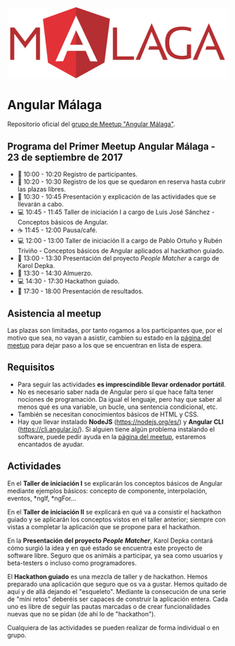 <img src="logo_angular2.png">

# Angular Málaga

Repositorio oficial del [grupo de Meetup "Angular Málaga"](https://www.meetup.com/es-ES/preview/Angular-Malaga).

## Programa del Primer Meetup Angular Málaga - 23 de septiembre de 2017

* :pencil:  10:00 - 10:20 Registro de participantes.
* :pencil:  10:20 - 10:30 Registro de los que se quedaron en reserva hasta cubrir las plazas libres.
* :speech_balloon:  10:30 - 10:45 Presentación y explicación de las actividades que se llevarán a cabo.
* :computer:  10:45 - 11:45 Taller de iniciación I a cargo de Luis José Sánchez - Conceptos básicos de Angular.
* :coffee:  11:45 - 12:00 Pausa/café.
* :computer:  12:00 - 13:00 Taller de iniciación II a cargo de Pablo Ortuño y Rubén Triviño - Conceptos básicos de Angular aplicados al hackathon guiado.
* 👤 13:00 - 13:30 Presentación del proyecto *People Matcher* a cargo de Karol Depka.
* :pizza:  13:30 - 14:30 Almuerzo.
* :computer:  14:30 - 17:30 Hackathon guiado.
* :speech_balloon: 17:30 - 18:00 Presentación de resultados.

## Asistencia al meetup

Las plazas son limitadas, por tanto rogamos a los participantes que, por el motivo que sea, no vayan a asistir, cambien su estado en la [página del meetup](https://www.meetup.com/es-ES/preview/Angular-Malaga/events/242187387) para dejar paso a los que se encuentran en lista de espera.

## Requisitos

* Para seguir las actividades **es imprescindible llevar ordenador portátil**.
* No es necesario saber nada de Angular pero sí que hace falta tener nociones de programación. Da igual el lenguaje, pero hay que saber al menos qué es una variable, un bucle, una sentencia condicional, etc.
* También se necesitan conocimientos básicos de HTML y CSS.
* Hay que llevar instalado **NodeJS** (https://nodejs.org/es/) y **Angular CLI** (https://cli.angular.io/). Si alguien tiene algún problema instalando el software, puede pedir ayuda en la [página del meetup](https://www.meetup.com/es-ES/preview/Angular-Malaga/events/242187387), estaremos encantados de ayudar.

## Actividades

En el **Taller de iniciación I** se explicarán los conceptos básicos de Angular mediante ejemplos básicos: concepto de componente, interpolación, eventos, *ngIf, *ngFor...

En el **Taller de iniciación II** se explicará en qué va a consistir el hackathon guiado y se aplicarán los conceptos vistos en el taller anterior; siempre con vistas a completar la aplicación que se propone para el hackathon.

En la **Presentación del proyecto *People Matcher***, Karol Depka contará cómo surgió la idea y en qué estado se encuentra este proyecto de software libre. Seguro que os animáis a participar, ya sea como usuarios y beta-testers o incluso como programadores.

El **Hackathon guiado** es una mezcla de taller y de hackathon. Hemos preparado una aplicación que seguro que os va a gustar. Hemos quitado de aquí y de allá dejando el "esqueleto". Mediante la consecución de una serie de "mini retos" deberéis ser capaces de construir la aplicación entera. Cada uno es libre de seguir las pautas marcadas o de crear funcionalidades nuevas que no se pidan (de ahí lo de "hackathon").

Cualquiera de las actividades se pueden realizar de forma individual o en grupo.
